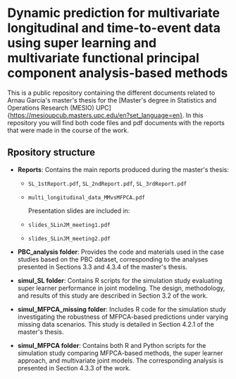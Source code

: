 # Dynamic prediction for multivariate longitudinal and time-to-event data using super learning and multivariate functional principal component analysis-based methods

This is a public repository containing the different documents related to Arnau Garcia's master's thesis for the [Master's degree in Statistics and Operations Research (MESIO) UPC]{https://mesioupcub.masters.upc.edu/en?set_language=en}. In this repository you will find both code files and pdf documents with the reports that were made in the course of the work.

## Rpository structure

* **Reports**: Contains the main reports produced during the master's thesis:

  * `SL_1stReport.pdf`, `SL_2ndReport.pdf`, `SL_3rdReport.pdf`
  * `multi_longitudinal_data_MMvsMFPCA.pdf`
  
    Presentation slides are included in:
    
  * `slides_SLinJM_meeting1.pdf`
  * `slides_SLinJM_meeting2.pdf`

* **PBC\_analysis folder**: Provides the code and materials used in the case studies based on the PBC dataset, corresponding to the analyses presented in Sections 3.3 and 4.3.4 of the master's thesis.

* **simul\_SL folder**: Contains R scripts for the simulation study evaluating super learner performance in joint modeling. The design, methodology, and results of this study are described in Section 3.2 of the work.

* **simul\_MFPCA\_missing folder**: Includes R code for the simulation study investigating the robustness of MFPCA-based predictions under varying missing data scenarios. This study is detailed in Section 4.2.1 of the master's thesis.

* **simul\_MFPCA folder**: Contains both R and Python scripts for the simulation study comparing MFPCA-based methods, the super learner approach, and multivariate joint models. The corresponding analysis is presented in Section 4.3.3 of the work.


